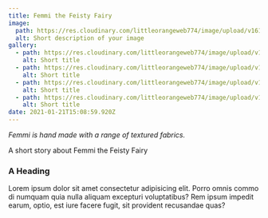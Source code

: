 ```yaml
---
title: Femmi the Feisty Fairy
image:
  path: https://res.cloudinary.com/littleorangeweb774/image/upload/v1611195196/sample.jpg
  alt: Short description of your image
gallery:
  - path: https://res.cloudinary.com/littleorangeweb774/image/upload/v1611195205/samples/landscapes/girl-urban-view.jpg
    alt: Short title
  - path: https://res.cloudinary.com/littleorangeweb774/image/upload/v1611195214/samples/landscapes/nature-mountains.jpg
    alt: Short title
  - path: https://res.cloudinary.com/littleorangeweb774/image/upload/v1611195216/samples/landscapes/landscape-panorama.jpg
    alt: Short title
  - path: https://res.cloudinary.com/littleorangeweb774/image/upload/v1611195209/samples/landscapes/beach-boat.jpg
    alt: Short title
date: 2021-01-21T15:08:59.920Z
---
```

*Femmi is hand made with a range of textured fabrics.*

A short story about Femmi the Feisty Fairy

### A Heading

Lorem ipsum dolor sit amet consectetur adipisicing elit. Porro omnis commodi numquam quia nulla aliquam excepturi voluptatibus? Rem ipsum impedit earum, optio, est iure facere fugit, sit provident recusandae quas?